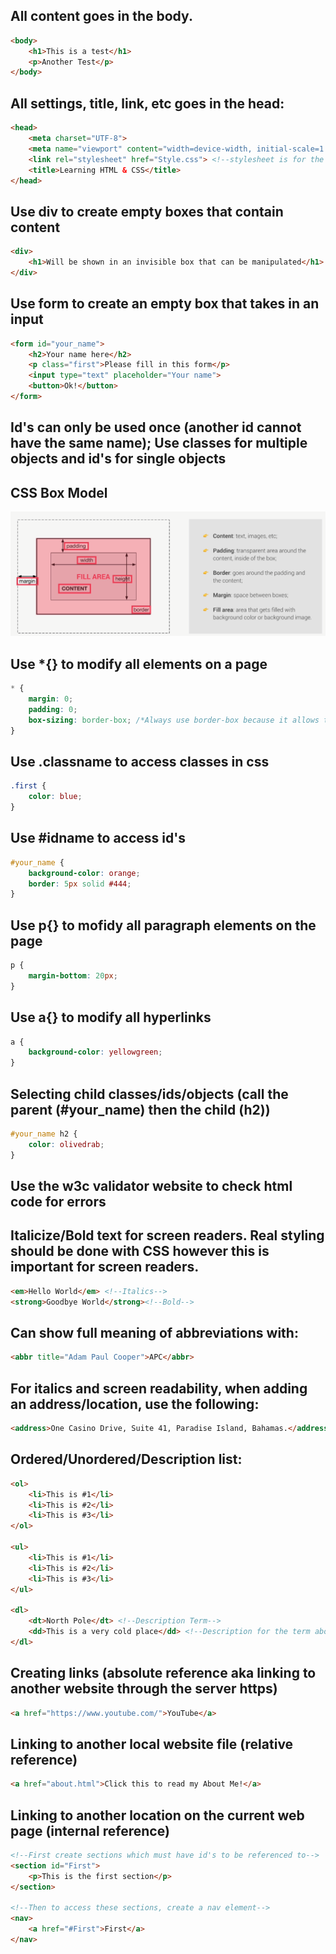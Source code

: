 ## All content goes in the body.

```Html
<body>
    <h1>This is a test</h1>
    <p>Another Test</p>
</body>
```

## All settings, title, link, etc goes in the head:

```Html
<head>
    <meta charset="UTF-8">
    <meta name="viewport" content="width=device-width, initial-scale=1.0">
    <link rel="stylesheet" href="Style.css"> <!--stylesheet is for the css settings created for the web page.-->
    <title>Learning HTML & CSS</title>
</head>
```

## Use div to create empty boxes that contain content

```Html
<div>
    <h1>Will be shown in an invisible box that can be manipulated</h1>
</div>
```

## Use form to create an empty box that takes in an input

```Html
<form id="your_name">
    <h2>Your name here</h2>
    <p class="first">Please fill in this form</p>
    <input type="text" placeholder="Your name">
    <button>Ok!</button>
</form>
```

## Id's can only be used once (another id cannot have the same name); Use classes for multiple objects and id's for single objects

## CSS Box Model

![alt text](CSS_Box_Model.PNG)

## Use \*{} to modify all elements on a page

```CSS
* {
    margin: 0;
    padding: 0;
    box-sizing: border-box; /*Always use border-box because it allows the width to be unaffected by padding*/
}
```

## Use .classname to access classes in css

```CSS
.first {
    color: blue;
}
```

## Use #idname to access id's

```CSS
#your_name {
    background-color: orange;
    border: 5px solid #444;
}
```

## Use p{} to mofidy all paragraph elements on the page

```CSS
p {
    margin-bottom: 20px;
}
```

## Use a{} to modify all hyperlinks

```CSS
a {
    background-color: yellowgreen;
}
```

## Selecting child classes/ids/objects (call the parent (#your_name) then the child (h2))

```CSS
#your_name h2 {
    color: olivedrab;
}
```

## Use the w3c validator website to check html code for errors

## Italicize/Bold text for screen readers. Real styling should be done with CSS however this is important for screen readers.

```Html
<em>Hello World</em> <!--Italics-->
<strong>Goodbye World</strong><!--Bold-->
```

## Can show full meaning of abbreviations with:

```Html
<abbr title="Adam Paul Cooper">APC</abbr>
```

## For italics and screen readability, when adding an address/location, use the following:

```Html
<address>One Casino Drive, Suite 41, Paradise Island, Bahamas.</address>
```

## Ordered/Unordered/Description list:

```Html
<ol>
    <li>This is #1</li>
    <li>This is #2</li>
    <li>This is #3</li>
</ol>

<ul>
    <li>This is #1</li>
    <li>This is #2</li>
    <li>This is #3</li>
</ul>

<dl>
    <dt>North Pole</dt> <!--Description Term-->
    <dd>This is a very cold place</dd> <!--Description for the term above. This text is directly under the description term and indented.-->
</dl>

```

## Creating links (absolute reference aka linking to another website through the server https)

```Html
<a href="https://www.youtube.com/">YouTube</a>
```

## Linking to another local website file (relative reference)

```Html
<a href="about.html">Click this to read my About Me!</a>
```

## Linking to another location on the current web page (internal reference)

```Html
<!--First create sections which must have id's to be referenced to-->
<section id="First">
    <p>This is the first section</p>
</section>

<!--Then to access these sections, create a nav element-->
<nav>
    <a href="#First">First</a>
</nav>
```
